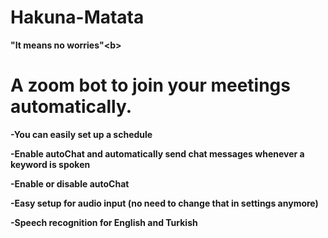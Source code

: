 # Hakuna-Matata
<b>"It means no worries"<b\>
<br> 

# A zoom bot to join your meetings automatically. 

-You can easily set up a schedule

-Enable autoChat and automatically send chat messages whenever a keyword is spoken

-Enable or disable autoChat

-Easy setup for audio input (no need to change that in settings anymore)

-Speech recognition for English and Turkish
